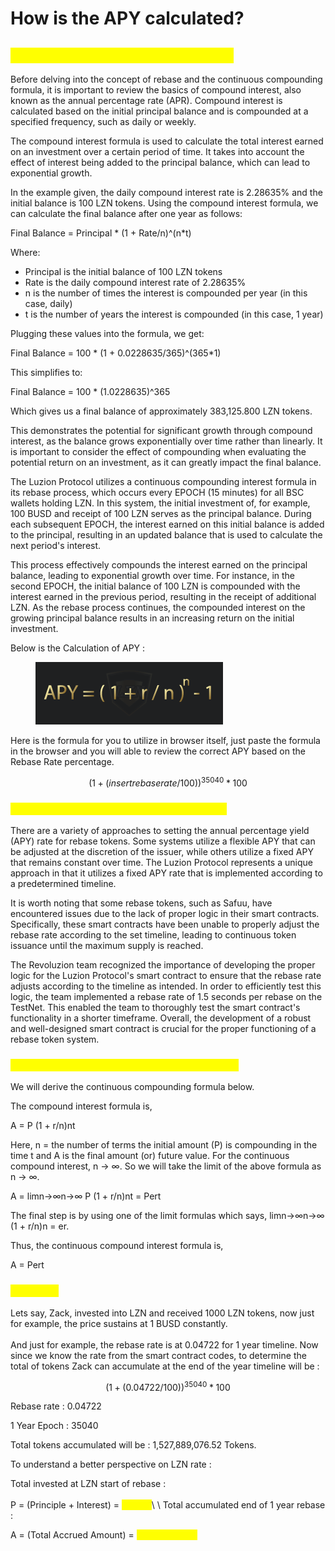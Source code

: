 # How is the APY calculated?

## <mark style="color:yellow;">Continuous Compounding Formula</mark>

Before delving into the concept of rebase and the continuous compounding formula, it is important to review the basics of compound interest, also known as the annual percentage rate (APR). Compound interest is calculated based on the initial principal balance and is compounded at a specified frequency, such as daily or weekly.

The compound interest formula is used to calculate the total interest earned on an investment over a certain period of time. It takes into account the effect of interest being added to the principal balance, which can lead to exponential growth.

In the example given, the daily compound interest rate is 2.28635% and the initial balance is 100 LZN tokens. Using the compound interest formula, we can calculate the final balance after one year as follows:

Final Balance = Principal \* (1 + Rate/n)^(n\*t)

Where:

* Principal is the initial balance of 100 LZN tokens
* Rate is the daily compound interest rate of 2.28635%
* n is the number of times the interest is compounded per year (in this case, daily)
* t is the number of years the interest is compounded (in this case, 1 year)

Plugging these values into the formula, we get:

Final Balance = 100 \* (1 + 0.0228635/365)^(365\*1)

This simplifies to:

Final Balance = 100 \* (1.0228635)^365

Which gives us a final balance of approximately 383,125.800 LZN tokens.

This demonstrates the potential for significant growth through compound interest, as the balance grows exponentially over time rather than linearly. It is important to consider the effect of compounding when evaluating the potential return on an investment, as it can greatly impact the final balance.

The Luzion Protocol utilizes a continuous compounding interest formula in its rebase process, which occurs every EPOCH (15 minutes) for all BSC wallets holding LZN. In this system, the initial investment of, for example, 100 BUSD and receipt of 100 LZN serves as the principal balance. During each subsequent EPOCH, the interest earned on this initial balance is added to the principal, resulting in an updated balance that is used to calculate the next period's interest.

This process effectively compounds the interest earned on the principal balance, leading to exponential growth over time. For instance, in the second EPOCH, the initial balance of 100 LZN is compounded with the interest earned in the previous period, resulting in the receipt of additional LZN. As the rebase process continues, the compounded interest on the growing principal balance results in an increasing return on the initial investment.

Below is the Calculation of APY :

<figure><img src="../.gitbook/assets/image (11).png" alt=""><figcaption></figcaption></figure>

Here is the formula for you to utilize in browser itself, just paste the formula in the browser and you will able to review the correct APY based on the Rebase Rate percentage.

$$
(1 + (insert rebaserate/100))^35040*100
$$

### <mark style="color:yellow;">Variable Rebase Rate vs. Fixed Rebase Rate</mark>

There are a variety of approaches to setting the annual percentage yield (APY) rate for rebase tokens. Some systems utilize a flexible APY that can be adjusted at the discretion of the issuer, while others utilize a fixed APY that remains constant over time. The Luzion Protocol represents a unique approach in that it utilizes a fixed APY rate that is implemented according to a predetermined timeline.

It is worth noting that some rebase tokens, such as Safuu, have encountered issues due to the lack of proper logic in their smart contracts. Specifically, these smart contracts have been unable to properly adjust the rebase rate according to the set timeline, leading to continuous token issuance until the maximum supply is reached.

The Revoluzion team recognized the importance of developing the proper logic for the Luzion Protocol's smart contract to ensure that the rebase rate adjusts according to the timeline as intended. In order to efficiently test this logic, the team implemented a rebase rate of 1.5 seconds per rebase on the TestNet. This enabled the team to thoroughly test the smart contract's functionality in a shorter timeframe. Overall, the development of a robust and well-designed smart contract is crucial for the proper functioning of a rebase token system.

### <mark style="color:yellow;">Continuous Compounding Formula Derivation</mark>

We will derive the continuous compounding formula below.&#x20;

The compound interest formula is,

A = P (1 + r/n)nt

Here, n = the number of terms the initial amount (P) is compounding in the time t and A is the final amount (or) future value. For the continuous compound interest, n → ∞. So we will take the limit of the above formula as n → ∞.

A = limn→∞n→∞ P (1 + r/n)nt = Pert&#x20;

The final step is by using one of the limit formulas which says, limn→∞n→∞ (1 + r/n)n = er.

Thus, the continuous compound interest formula is,

A = Pert&#x20;

### <mark style="color:yellow;">Examples</mark>

Lets say, Zack, invested into LZN and received 1000 LZN tokens, now just for example, the price sustains at 1 BUSD constantly.\
\
And just for example, the rebase rate is at 0.04722 for 1 year timeline. Now since we know the rate from the smart contract codes, to determine the total of tokens Zack can accumulate at the end of the year timeline will be :

$$
(1 + (0.04722/100))^35040*100
$$

Rebase rate : 0.04722

1 Year Epoch : 35040

Total tokens accumulated will be : 1,527,889,076.52 Tokens.

To understand a better perspective on LZN rate :

Total invested at LZN start of rebase :\
\
P = (Principle + Interest) = <mark style="color:yellow;">**$1,000**</mark>\ <mark style="color:green;"></mark>\ <mark style="color:green;"></mark>Total accumulated end of 1 year rebase :

A = (Total Accrued Amount) = <mark style="color:yellow;">**$3,831,258.01**</mark>
